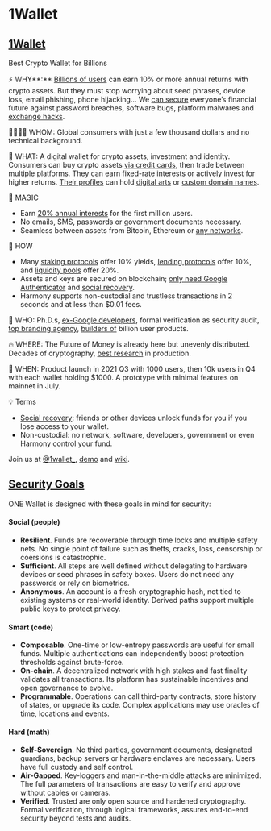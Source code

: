 # 1Wallet

## [1Wallet](https://harmony.one/1wallet)

Best Crypto Wallet for Billions

⚡ WHY**:** [Billions of users](https://www.blog.google/technology/next-billion-users/more-inclusive-global-digital-economy/) can earn 10% or more annual returns with crypto assets. But they must stop worrying about seed phrases, device loss, email phishing, phone hijacking... We [can secure](https://www.argent.xyz/blog/10-security-secrets/) everyone’s financial future against password breaches, software bugs, platform malwares and [exchange hacks](https://blog.idex.io/all-posts/a-complete-list-of-cryptocurrency-exchange-hacks-updated).

👩‍👩‍👧‍👦 WHOM: Global consumers with just a few thousand dollars and no technical background.

💎 WHAT: A digital wallet for crypto assets, investment and identity. Consumers can buy crypto assets [via credit cards](https://medium.com/harmony-one/harmony-partners-with-simplex-allowing-users-to-buy-one-tokens-with-fiat-b74885d13dad), then trade between multiple platforms. They can earn fixed-rate interests or actively invest for higher returns. [Their profiles](https://blog.chain.link/digital-identity-on-the-blockchain/) can hold [digital arts](https://twitter.com/stse/status/1379603807391211520) or [custom domain names](https://twitter.com/stse/status/1370195631550078977).

🤯 MAGIC

* Earn [20% annual interests](https://twitter.com/terra_money/status/1372140986822914050) for the first million users.
* No emails, SMS, passwords or government documents necessary.
* Seamless between assets from Bitcoin, Ethereum or [any networks](https://harmony.one/bridge).

🔨 HOW

* Many [staking protocols](http://staking.harmony.one/) offer 10% yields, [lending protocols](https://twitter.com/stse/status/1381292506898333696) offer 10%, and [liquidity pools](https://defipulse.com/) offer 20%.
* Assets and keys are secured on blockchain; [only need Google Authenticator](https://twitter.com/stse/status/1373457002215534593) and [social recovery](https://www.argent.xyz/blog/a-new-era-for-crypto-security/).
* Harmony supports non-custodial and trustless transactions in 2 seconds and at less than $0.01 fees.

💪 WHO: Ph.D.s, [ex-Google developers](https://harmony.one/xoogler), formal verification as security audit, [top branding agency](https://twitter.com/stse/status/1376243579920674817), [builders of](https://timeless.space/) billion user products.

🔥 WHERE: The Future of Money is already here but unevenly distributed. Decades of cryptography, [best research](https://dionyziz.com/) in production.

🚀 WHEN: Product launch in 2021 Q3 with 1000 users, then 10k users in Q4 with each wallet holding $1000. A prototype with minimal features on mainnet in July. 

💡 Terms

* [Social recovery](https://harmony.one/social): friends or other devices unlock funds for you if you lose access to your wallet.
* Non-custodial: no network, software, developers, government or even Harmony control your fund.

Join us at [@1wallet\_](https://twitter.com/1wallet_), [demo](https://1wallet.crazy.one) and [wiki](https://harmony.one/1wallet-goals).

## [Security Goals](https://github.com/polymorpher/one-wallet/wiki)

ONE Wallet is designed with these goals in mind for security:

#### Social \(people\)

* **Resilient**. Funds are recoverable through time locks and multiple safety nets. No single point of failure such as thefts, cracks, loss, censorship or coersions is catastrophic.
* **Sufficient**. All steps are well defined without delegating to hardware devices or seed phrases in safety boxes. Users do not need any passwords or rely on biometrics.
* **Anonymous**. An account is a fresh cryptographic hash, not tied to existing systems or real-world identity. Derived paths support multiple public keys to protect privacy.

#### Smart \(code\)

* **Composable**. One-time or low-entropy passwords are useful for small funds. Multiple authentications can independently boost protection thresholds against brute-force.
* **On-chain**. A decentralized network with high stakes and fast finality validates all transactions. Its platform has sustainable incentives and open governance to evolve.
* **Programmable**. Operations can call third-party contracts, store history of states, or upgrade its code. Complex applications may use oracles of time, locations and events.

#### Hard \(math\)

* **Self-Sovereign**. No third parties, government documents, designated guardians, backup servers or hardware enclaves are necessary. Users have full custody and self control.
* **Air-Gapped**. Key-loggers and man-in-the-middle attacks are minimized. The full parameters of transactions are easy to verify and approve without cables or cameras.
* **Verified**. Trusted are only open source and hardened cryptography. Formal verification, through logical frameworks, assures end-to-end security beyond tests and audits.

